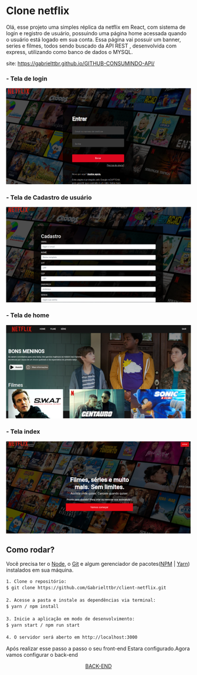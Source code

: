 # Clone netflix

Olá, esse projeto uma simples réplica da netflix em React, com sistema de login e registro de usuário, possuindo uma página home acessada quando o usuário está logado em sua conta. Essa página vai possuir um banner, series e filmes, todos sendo buscado da API REST , desenvolvida com express, utilizando como banco de dados o MYSQL.

site: https://gabrielttbr.github.io/GITHUB-CONSUMINDO-API/

### - Tela de login
![Página de login](./src/assets/readme/login.png)
### - Tela de Cadastro de usuário
![Página de registro](./src/assets/readme/registro.png)
### - Tela de home
![Página de registro](./src/assets/readme/home.png)
### - Tela index
![Página de registro](./src/assets/readme/index.png)

## Como rodar?

Você precisa ter o [Node](https://nodejs.org/en/), o [Git](https://git-scm.com/) e algum gerenciador de pacotes([NPM](https://docs.npmjs.com/downloading-and-installing-node-js-and-npm/) | [Yarn](https://classic.yarnpkg.com/lang/en/docs/install)) instalados em sua máquina.

```bash
1. Clone o repositório:
$ git clone https://github.com/Gabrielttbr/client-netflix.git

2. Acesse a pasta e instale as dependências via terminal:
$ yarn / npm install

3. Inicie a aplicação em modo de desenvolvimento:
$ yarn start / npm run start

4. O servidor será aberto em http://localhost:3000
```
Após realizar esse passo a passo o seu front-end Estara configurado.Agora vamos configurar o back-end

<p align="center"><a href="https://github.com/Gabrielttbr/api-netflix.git" target="_black">BACK-END</a></p>